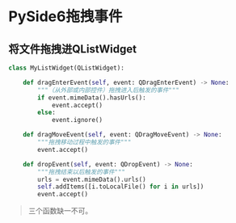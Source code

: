 <!--
 * @NOTE: pyside6技巧笔记
 * @Author: gu lei
 * @Date: 2023-04-19 23:47:02
 * @LastEditTime: 2023-04-21 09:44:19
 * @LastEditors: gu lei
-->
# PySide6拖拽事件

## 将文件拖拽进QListWidget

```python
class MyListWidget(QListWidget):

    def dragEnterEvent(self, event: QDragEnterEvent) -> None:
        """（从外部或内部控件）拖拽进入后触发的事件"""
        if event.mimeData().hasUrls():
            event.accept()
        else:
            event.ignore()

    def dragMoveEvent(self, event: QDragMoveEvent) -> None:
        """拖拽移动过程中触发的事件"""
        event.accept()

    def dropEvent(self, event: QDropEvent) -> None:
        """拖拽结束以后触发的事件"""
        urls = event.mimeData().urls()
        self.addItems([i.toLocalFile() for i in urls])
        event.accept()
```

>三个函数缺一不可。

